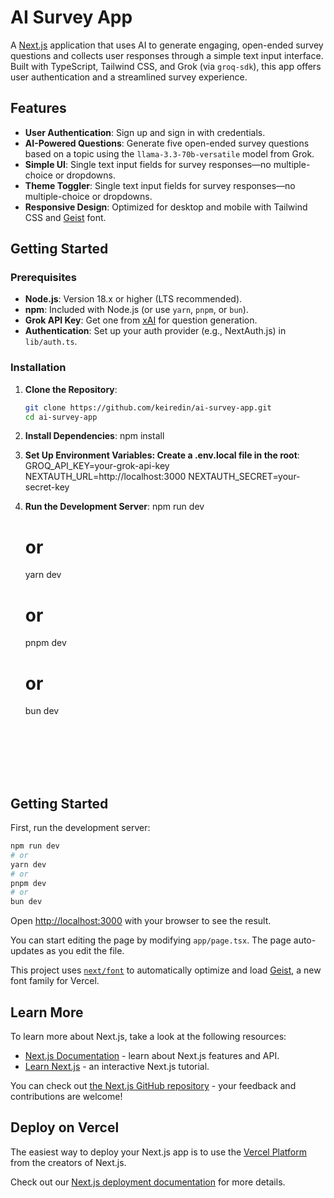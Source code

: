 # AI Survey App

A [Next.js](https://nextjs.org) application that uses AI to generate engaging, open-ended survey questions and collects user responses through a simple text input interface. Built with TypeScript, Tailwind CSS, and Grok (via `groq-sdk`), this app offers user authentication and a streamlined survey experience.

## Features
- **User Authentication**: Sign up and sign in with credentials.
- **AI-Powered Questions**: Generate five open-ended survey questions based on a topic using the `llama-3.3-70b-versatile` model from Grok.
- **Simple UI**: Single text input fields for survey responses—no multiple-choice or dropdowns.
- **Theme Toggler**: Single text input fields for survey responses—no multiple-choice or dropdowns.
- **Responsive Design**: Optimized for desktop and mobile with Tailwind CSS and [Geist](https://vercel.com/font) font.

## Getting Started

### Prerequisites
- **Node.js**: Version 18.x or higher (LTS recommended).
- **npm**: Included with Node.js (or use `yarn`, `pnpm`, or `bun`).
- **Grok API Key**: Get one from [xAI](https://x.ai) for question generation.
- **Authentication**: Set up your auth provider (e.g., NextAuth.js) in `lib/auth.ts`.

### Installation
1. **Clone the Repository**:
   ```bash
   git clone https://github.com/keiredin/ai-survey-app.git
   cd ai-survey-app
   
2. **Install Dependencies**:
    npm install

3. **Set Up Environment Variables: Create a .env.local file in the root**:
    GROQ_API_KEY=your-grok-api-key
    NEXTAUTH_URL=http://localhost:3000
    NEXTAUTH_SECRET=your-secret-key
4. **Run the Development Server**: 
    npm run dev
    # or
    yarn dev
    # or
    pnpm dev
    # or
    bun dev

    ```







## Getting Started

First, run the development server:

```bash
npm run dev
# or
yarn dev
# or
pnpm dev
# or
bun dev
```

Open [http://localhost:3000](http://localhost:3000) with your browser to see the result.

You can start editing the page by modifying `app/page.tsx`. The page auto-updates as you edit the file.

This project uses [`next/font`](https://nextjs.org/docs/app/building-your-application/optimizing/fonts) to automatically optimize and load [Geist](https://vercel.com/font), a new font family for Vercel.

## Learn More

To learn more about Next.js, take a look at the following resources:

- [Next.js Documentation](https://nextjs.org/docs) - learn about Next.js features and API.
- [Learn Next.js](https://nextjs.org/learn) - an interactive Next.js tutorial.

You can check out [the Next.js GitHub repository](https://github.com/vercel/next.js) - your feedback and contributions are welcome!

## Deploy on Vercel

The easiest way to deploy your Next.js app is to use the [Vercel Platform](https://vercel.com/new?utm_medium=default-template&filter=next.js&utm_source=create-next-app&utm_campaign=create-next-app-readme) from the creators of Next.js.

Check out our [Next.js deployment documentation](https://nextjs.org/docs/app/building-your-application/deploying) for more details.

